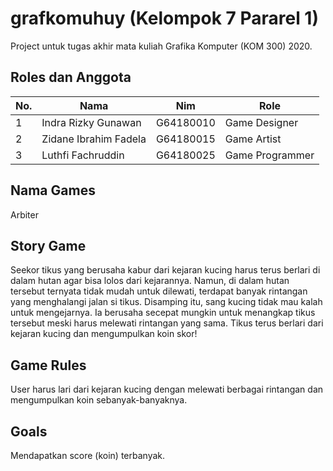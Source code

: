 # grafkomuhuy (Kelompok 7 Pararel 1)
Project untuk tugas akhir mata kuliah Grafika Komputer (KOM 300) 2020.


## Roles dan Anggota
<table>
    <thead>
        <tr>
            <th>No.</th>
            <th>Nama</th>
            <th>Nim</th>
            <th>Role</th>
        </tr>
    </thead>
    <tbody>
        <tr>
            <td>1</td>
            <td>Indra Rizky Gunawan</td>
            <td>G64180010</td>
            <td>Game Designer</td>
        </tr>
        <tr>
            <td>2</td>
            <td>Zidane Ibrahim Fadela</td>
            <td>G64180015</td>
            <td>Game Artist</td>
        </tr>
        <tr>
            <td>3</td>
            <td>Luthfi Fachruddin</td>
            <td>G64180025</td>
            <td>Game Programmer</td>
        </tr>
    </tbody>
</table>

## Nama Games
Arbiter

## Story Game
Seekor tikus yang berusaha kabur dari kejaran kucing harus terus berlari di dalam hutan agar bisa lolos dari kejarannya. Namun, di dalam hutan tersebut ternyata tidak mudah untuk dilewati, terdapat banyak rintangan yang menghalangi jalan si tikus. Disamping itu, sang kucing tidak mau kalah untuk mengejarnya. Ia berusaha secepat mungkin untuk menangkap tikus tersebut meski harus melewati rintangan yang sama. Tikus terus berlari dari kejaran kucing dan mengumpulkan koin skor!

## Game Rules
User harus lari dari kejaran kucing dengan melewati berbagai rintangan dan mengumpulkan koin sebanyak-banyaknya.

## Goals
Mendapatkan score (koin) terbanyak.
